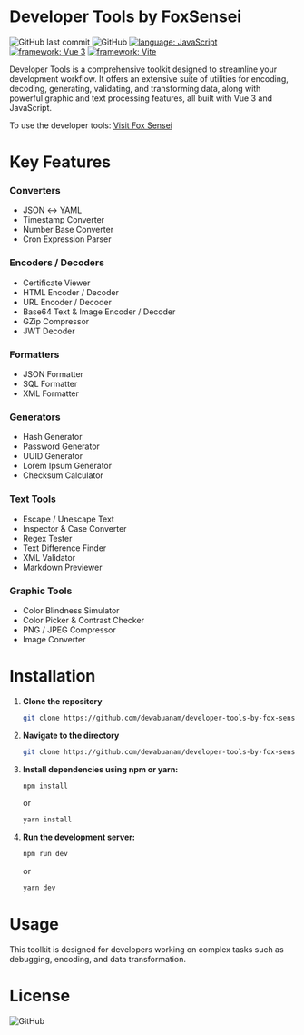 # Developer Tools by FoxSensei
![GitHub last commit](https://img.shields.io/github/last-commit/dewabuanam/developer-tools-by-fox-sensei.svg?style=popout-square)
![GitHub](https://img.shields.io/github/license/dewabuanam/developer-tools-by-fox-sensei.svg?style=popout-square)
[![language: JavaScript](https://img.shields.io/badge/language-JavaScript-yellow.svg?style=flat-square)](https://developer.mozilla.org/en-US/docs/Web/JavaScript)
[![framework: Vue 3](https://img.shields.io/badge/framework-Vue_3-brightgreen.svg?style=flat-square)](https://vuejs.org/)
[![framework: Vite](https://img.shields.io/badge/framework-Vite-646CFF.svg?style=flat-square)](https://vitejs.dev/)

Developer Tools is a comprehensive toolkit designed to streamline your development workflow. It offers an extensive suite of utilities for encoding, decoding, generating, validating, and transforming data, along with powerful graphic and text processing features, all built with Vue 3 and JavaScript.

To use the developer tools:
[Visit Fox Sensei](https://dewabuanam.github.io/developer-tools-by-fox-sensei/)
# Key Features
### Converters
- JSON ↔ YAML
- Timestamp Converter
- Number Base Converter
- Cron Expression Parser
### Encoders / Decoders
- Certificate Viewer
- HTML Encoder / Decoder
- URL Encoder / Decoder
- Base64 Text & Image Encoder / Decoder
- GZip Compressor
- JWT Decoder
### Formatters
- JSON Formatter
- SQL Formatter
- XML Formatter
### Generators
- Hash Generator
- Password Generator
- UUID Generator
- Lorem Ipsum Generator
- Checksum Calculator
### Text Tools
- Escape / Unescape Text
- Inspector & Case Converter
- Regex Tester
- Text Difference Finder
- XML Validator
- Markdown Previewer
### Graphic Tools
- Color Blindness Simulator
- Color Picker & Contrast Checker
- PNG / JPEG Compressor
- Image Converter

# Installation
1. **Clone the repository**  
   ```bash
   git clone https://github.com/dewabuanam/developer-tools-by-fox-sensei.git
   ```
2. **Navigate to the directory**  
   ```bash
   git clone https://github.com/dewabuanam/developer-tools-by-fox-sensei.git
   ```
3. **Install dependencies using npm or yarn:**  
   ```bash
   npm install
   ```
   or
   ```bash
   yarn install
   ```
4. **Run the development server:**  
   ```bash
   npm run dev
   ```
   or
   ```bash
   yarn dev
   ```

# Usage
This toolkit is designed for developers working on complex tasks such as debugging, encoding, and data transformation. 

# License
![GitHub](https://img.shields.io/github/license/dewabuanam/developer-tools-by-fox-sensei.svg?style=popout-square)
